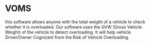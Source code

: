 # VOMS
 this software allows anyone with the total weight of a vehicle to check whether it is overloaded. Our software uses the GVW (Gross Vehicle Weight) of the vehicle to detect overloading.  It will help vehicle Driver/Owner Cognizant from the Risk of Vehicle Overloading.
